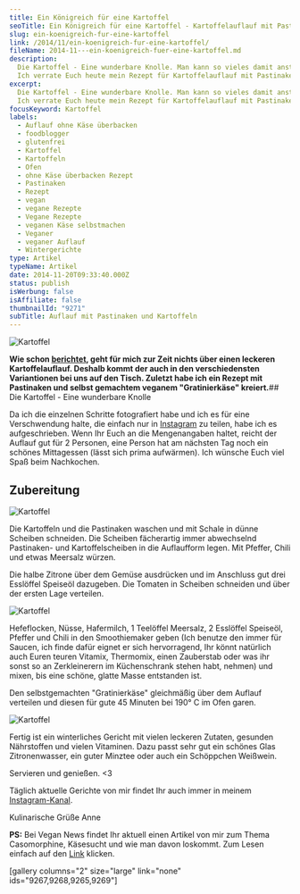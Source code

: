 ```yaml
---
title: Ein Königreich für eine Kartoffel
seoTitle: Ein Königreich für eine Kartoffel - Kartoffelauflauf mit Pastinake
slug: ein-koenigreich-fur-eine-kartoffel
link: /2014/11/ein-koenigreich-fur-eine-kartoffel/
fileName: 2014-11---ein-koenigreich-fuer-eine-kartoffel.md
description:
  Die Kartoffel - Eine wunderbare Knolle. Man kann so vieles damit anstellen.
  Ich verrate Euch heute mein Rezept für Kartoffelauflauf mit Pastinake.
excerpt:
  Die Kartoffel - Eine wunderbare Knolle. Man kann so vieles damit anstellen.
  Ich verrate Euch heute mein Rezept für Kartoffelauflauf mit Pastinake.
focusKeyword: Kartoffel
labels:
  - Auflauf ohne Käse überbacken
  - foodblogger
  - glutenfrei
  - Kartoffel
  - Kartoffeln
  - Ofen
  - ohne Käse überbacken Rezept
  - Pastinaken
  - Rezept
  - vegan
  - vegane Rezepte
  - Vegane Rezepte
  - veganen Käse selbstmachen
  - Veganer
  - veganer Auflauf
  - Wintergerichte
type: Artikel
typeName: Artikel
date: 2014-11-20T09:33:40.000Z
status: publish
isWerbung: false
isAffiliate: false
thumbnailId: "9271"
subTitle: Auflauf mit Pastinaken und Kartoffeln
---
```


![Kartoffel](http://cardamonchai.com/wp-content/uploads/2014/11/kartoffel-pastinaken-auflauf-12-640x800.jpg " [](https://www.flickr.com/photos/99929697@N07/sets)  Auflauf mit Pastinaken und Kartoffeln")

<strong>Wie schon [berichtet](/2014/11/19/and-the-nominees-are/), geht für mich
zur Zeit nichts über einen leckeren Kartoffelauflauf. Deshalb kommt der auch in
den verschiedensten Variantionen bei uns auf den Tisch. Zuletzt habe ich ein
Rezept mit Pastinaken und selbst gemachtem veganem "Gratinierkäse"
kreiert.</strong>## Die Kartoffel - Eine wunderbare Knolle

Da ich die einzelnen Schritte fotografiert habe und ich es für eine
Verschwendung halte, die einfach nur in
[Instagram](http://instagram.com/anne_reko) zu teilen, habe ich es
aufgeschrieben. Wenn Ihr Euch an die Mengenangaben haltet, reicht der Auflauf
gut für 2 Personen, eine Person hat am nächsten Tag noch ein schönes Mittagessen
(lässt sich prima aufwärmen). Ich wünsche Euch viel Spaß beim Nachkochen.

## Zubereitung

![Kartoffel](http://cardamonchai.com/wp-content/uploads/2014/11/kartoffel-pastinaken-auflauf-3-640x427.jpg " [](https://www.flickr.com/photos/99929697@N07/sets)  Frische Zutaten")

Die Kartoffeln und die Pastinaken waschen und mit Schale in dünne Scheiben
schneiden. Die Scheiben fächerartig immer abwechselnd Pastinaken- und
Kartoffelscheiben in die Auflaufform legen. Mit Pfeffer, Chili und etwas
Meersalz würzen.

Die halbe Zitrone über dem Gemüse ausdrücken und im Anschluss gut drei Esslöffel
Speiseöl dazugeben. Die Tomaten in Scheiben schneiden und über der ersten Lage
verteilen.

![Kartoffel](http://cardamonchai.com/wp-content/uploads/2014/11/kartoffel-pastinaken-auflauf-640x427.jpg " [](https://www.flickr.com/photos/99929697@N07/sets)  Das Gemüse fächerförmig schichten")

Hefeflocken, Nüsse, Hafermilch, 1 Teelöffel Meersalz, 2 Esslöffel Speiseöl,
Pfeffer und Chili in den Smoothiemaker geben (Ich benutze den immer für Saucen,
ich finde dafür eignet er sich hervorragend, Ihr könnt natürlich auch Euren
teuren Vitamix, Thermomix, einen Zauberstab oder was ihr sonst so an
Zerkleinerern im Küchenschrank stehen habt, nehmen) und mixen, bis eine schöne,
glatte Masse entstanden ist.

Den selbstgemachten "Gratinierkäse" gleichmäßig über dem Auflauf verteilen und
diesen für gute 45 Minuten bei 190° C im Ofen garen.

![Kartoffel](http://cardamonchai.com/wp-content/uploads/2014/11/kartoffel-pastinaken-auflauf-14-640x427.jpg " [](https://www.flickr.com/photos/99929697@N07/sets)  Fertig ist der Kartoffel-Pastinaken-Auflauf")

Fertig ist ein winterliches Gericht mit vielen leckeren Zutaten, gesunden
Nährstoffen und vielen Vitaminen. Dazu passt sehr gut ein schönes Glas
Zitronenwasser, ein guter Minztee oder auch ein Schöppchen Weißwein.

Servieren und genießen. &lt;3

Täglich aktuelle Gerichte von mir findet Ihr auch immer in meinem
[Instagram-Kanal](http://instagram.com/anne_reko).

Kulinarische Grüße Anne

<strong>PS:</strong> Bei Vegan News findet Ihr aktuell einen Artikel von mir zum
Thema Casomorphine, Käsesucht und wie man davon loskommt. Zum Lesen einfach auf
den [Link](http://www.vegan-news.de/casomorphine/) klicken.

[gallery columns="2" size="large" link="none" ids="9267,9268,9265,9269"]
